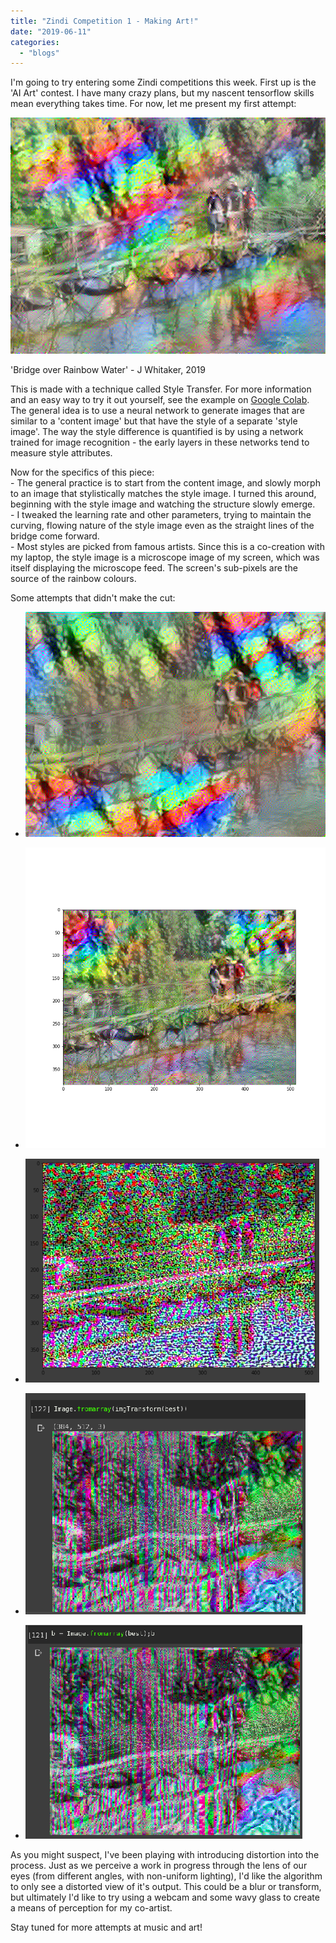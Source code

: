```yaml
---
title: "Zindi Competition 1 - Making Art!"
date: "2019-06-11"
categories: 
  - "blogs"
---
```


I'm going to try entering some Zindi competitions this week. First up is the 'AI Art' contest. I have many crazy plans, but my nascent tensorflow skills mean everything takes time. For now, let me present my first attempt:

![](images/result1-1.png)

'Bridge over Rainbow Water' - J Whitaker, 2019

This is made with a technique called Style Transfer. For more information and an easy way to try it out yourself, see the example on [Google Colab](https://research.google.com/seedbank/seed/neural_style_transfer_with_tfkeras). The general idea is to use a neural network to generate images that are similar to a 'content image' but that have the style of a separate 'style image'. The way the style difference is quantified is by using a network trained for image recognition - the early layers in these networks tend to measure style attributes.

Now for the specifics of this piece:  
\- The general practice is to start from the content image, and slowly morph to an image that stylistically matches the style image. I turned this around, beginning with the style image and watching the structure slowly emerge.  
\- I tweaked the learning rate and other parameters, trying to maintain the curving, flowing nature of the style image even as the straight lines of the bridge come forward.  
\- Most styles are picked from famous artists. Since this is a co-creation with my laptop, the style image is a microscope image of my screen, which was itself displaying the microscope feed. The screen's sub-pixels are the source of the rainbow colours.

Some attempts that didn't make the cut:

- ![](images/out4.png)
    
- ![](images/out2-1.png)
    
- ![](images/screenshot-from-2019-06-11-09-29-40-1.png)
    
- ![](images/screenshot-from-2019-06-11-09-52-57.png)
    
- ![](images/screenshot-from-2019-06-11-09-52-49.png)
    

As you might suspect, I've been playing with introducing distortion into the process. Just as we perceive a work in progress through the lens of our eyes (from different angles, with non-uniform lighting), I'd like the algorithm to only see a distorted view of it's output. This could be a blur or transform, but ultimately I'd like to try using a webcam and some wavy glass to create a means of perception for my co-artist.

Stay tuned for more attempts at music and art!
